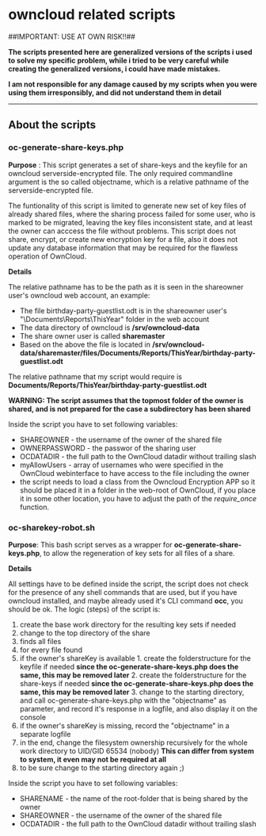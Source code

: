 owncloud related scripts
============
##IMPORTANT: USE AT OWN RISK!!##

**The scripts presented here are generalized versions of the scripts i used to solve my specific problem, while i tried to be very careful while creating the generalized versions, i could have made mistakes.**

**I am not responsible for any damage caused by my scripts when you were using them irresponsibly, and did not understand them in detail**

---
## About the scripts ##

### oc-generate-share-keys.php ###

**Purpose** : This script generates a set of share-keys and the keyfile for an owncloud serverside-encrypted file. The only required commandline argument is the so called objectname, which is a relative pathname of the serverside-encrypted file.

The funtionality of this script is limited to generate new set of key files of already shared files, where the sharing process failed for some user, who is marked to be migrated, leaving the key files inconsistent state, and at least the owner can acccess the file without problems. This script does not share, encrypt, or create new encryption key for a file, also it does not update any database information that may be required for the flawless operation of OwnCloud.

**Details**

The relative pathname has to be the path as it is seen in the shareowner user's owncloud web account, an example:

* The file birthday-party-guestlist.odt is in the shareowner user's "\Documents\Reports\ThisYear\" folder in the web account
* The data directory of owncloud is **/srv/owncloud-data**
* The share owner user is called **sharemaster**
* Based on the above the file is located in **/srv/owncloud-data/sharemaster/files/Documents/Reports/ThisYear/birthday-party-guestlist.odt**

The relative pathname that my script would require is **Documents/Reports/ThisYear/birthday-party-guestlist.odt**

**WARNING: The script assumes that the topmost folder of the owner is shared, and is not prepared for the case a subdirectory has been shared**

Inside the script you have to set following variables:

 * SHAREOWNER - the username of the owner of the shared file
 * OWNERPASSWORD - the passwor of the sharing user
 * OCDATADIR - the full path to the OwnCloud datadir without trailing slash
 * myAllowUsers - array of usernames who were specified in the OwnCloud webinterface to have access to the file including the owner
 * the script needs to load a class from the Owncloud Encryption APP so it should be placed it in a folder in the web-root of OwnCloud, if you place it in some other location, you have to adjust the path of the *require_once* function.


### oc-sharekey-robot.sh ###

**Purpose**: This bash script serves as a wrapper for **oc-generate-share-keys.php**, to allow the regeneration of key sets for all files of a share.

**Details**

All settings have to be defined inside the script, the script does not check for the presence of any shell commands that are used, but if you have owncloud installed, and maybe already used it's CLI command **occ**, you should be ok.
The logic (steps) of the script is:

1. create the base work directory for the resulting key sets if needed
2. change to the top directory of the share
3. finds all files
4. for every file found
  1. if the owner's shareKey is available
    1. create the folderstructure for the keyfile if needed **since the oc-generate-share-keys.php does the same, this may be removed later**
    2. create the folderstructure for the share-keys if needed **since the oc-generate-share-keys.php does the same, this may be removed later**
    3. change to the starting directory, and call oc-generate-share-keys.php with the "objectname" as parameter, and record it's response in a logfile, and also display it on the console
  2. if the owner's shareKey is missing, record the "objectname" in a separate logfile
5. in the end, change the filesystem ownership recursively for the whole work directory to UID/GID 65534 (nobody) **This can differ from system to system, it even may not be required at all**
6. to be sure change to the starting directory again ;)

Inside the script you have to set following variables:
 * SHARENAME - the name of the root-folder that is being shared by the owner
 * SHAREOWNER - the username of the owner of the shared file
 * OCDATADIR - the full path to the OwnCloud datadir without trailing slash


